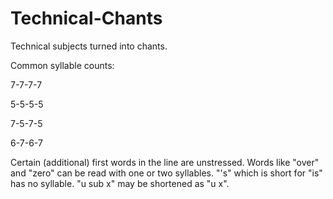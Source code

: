 # Technical-Chants
Technical subjects turned into chants.

Common syllable counts:

7-7-7-7 

5-5-5-5 

7-5-7-5 

6-7-6-7  


Certain (additional) first words in the line are unstressed.
Words like "over" and "zero" can be read with one or two syllables. 
"'s" which is short for "is" has no syllable. 
"u sub x" may be shortened as "u x". 
